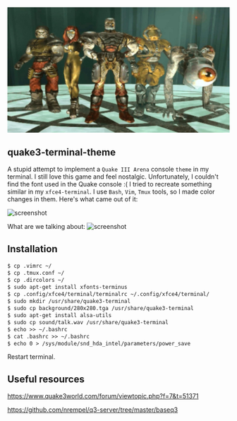<div align="center">
<img src="https://github.com/iikrllx/quake3-terminal-theme/blob/master/images/intro.jpg">
</div>

## quake3-terminal-theme
A stupid attempt to implement a ```Quake III Arena``` console ```theme``` in my terminal. I still
love this game and feel nostalgic. Unfortunately, I couldn't find the font used in the Quake
console :( I tried to recreate something similar in my ```xfce4-terminal```. I use ```Bash```,
```Vim```, ```Tmux``` tools, so I made color changes in them. Here's what came out of it:

![screenshot](./images/q3-xfce4-terminal.png)

What are we talking about:
![screenshot](./images/q3-console.jpg)

## Installation
```
$ cp .vimrc ~/
$ cp .tmux.conf ~/
$ cp .dircolors ~/
$ sudo apt-get install xfonts-terminus
$ cp .config/xfce4/terminal/terminalrc ~/.config/xfce4/terminal/
$ sudo mkdir /usr/share/quake3-terminal
$ sudo cp background/280x280.tga /usr/share/quake3-terminal
$ sudo apt-get install alsa-utils
$ sudo cp sound/talk.wav /usr/share/quake3-terminal
$ echo >> ~/.bashrc
$ cat .bashrc >> ~/.bashrc
$ echo 0 > /sys/module/snd_hda_intel/parameters/power_save
```
Restart terminal.

## Useful resources
https://www.quake3world.com/forum/viewtopic.php?f=7&t=51371

https://github.com/nrempel/q3-server/tree/master/baseq3
